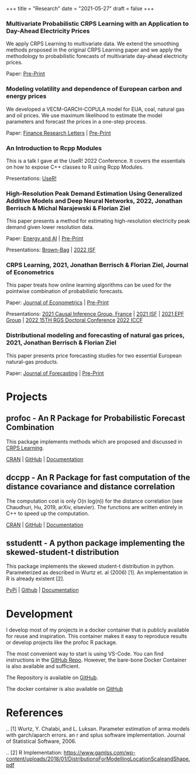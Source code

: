 +++
title = "Research"
date = "2021-05-27"
draft = false
+++

### Multivariate Probabilistic CRPS Learning with an Application to Day-Ahead Electricity Prices

We apply CRPS Learning to multivariate data. We extend the smoothing methods proposed in the original CRPS Learning paper and we apply the methodology to probabilistic forecasts of multivariate day-ahead electricity prices.

Paper: [Pre-Print](https://doi.org/10.48550/arXiv.2303.10019)


### Modeling volatility and dependence of European carbon and energy prices

We developed a VECM-GARCH-COPULA model for EUA, coal, natural gas and oil prices. We use maximum likelihood to estimate the model parameters and forecast the prices in a one-step process.

Paper: [Finance Research Letters](https://doi.org/10.1016/j.frl.2022.103503) | [Pre-Print](https://doi.org/10.48550/arXiv.2208.14311)

### An Introduction to Rcpp Modules

This is a talk I gave at the UseR! 2022 Conference. It covers the essentials on how to expose C++ classes to R using Rcpp Modules.

Presentations: [UseR!](../slides/22_06_useR)

### High-Resolution Peak Demand Estimation Using Generalized Additive Models and Deep Neural Networks, 2022, Jonathan Berrisch & Michal Narajewski & Florian Ziel

This paper presents a method for estimating high-resolution electricity peak demand given lower resolution data.

Paper: [Energy and AI](https://doi.org/10.1016/j.egyai.2023.100236) | [Pre-Print](https://arxiv.org/abs/2203.03342)

Presentations: [Brown-Bag](../slides/22_05_brown_bag) | [2022 ISF](../slides/22_07_isf) 

### CRPS Learning, 2021, Jonathan Berrisch & Florian Ziel, Journal of Econometrics

This paper treats how online learning algorithms can be used for the pointwise combination of probabilistic forecasts.

Paper: [Journal of Econometrics](https://doi.org/10.1016/j.jeconom.2021.11.008) | [Pre-Print](https://arxiv.org/abs/2102.00968)

Presentations: [2021 Causal Inference Group, France](../slides/21_05_france) | [2021 ISF](../slides/21_06_isf) | [2021 EPF Group](../slides/21_11_epf) | [2022 15TH RGS Doctoral Conference](../slides/22_02_rgs) [2022 ICCF](../slides/22_06_iccf)

### Distributional modeling and forecasting of natural gas prices, 2021, Jonathan Berrisch & Florian Ziel

This paper presents price forecasting studies for two essential European natural-gas products.

Paper: [Journal of Forecasting](https://doi.org/10.1002/for.2853) | [Pre-Print](https://arxiv.org/abs/2010.06227) 

# Projects

## profoc - An R Package for Probabilistic Forecast Combination

This package implements methods which are proposed and discussed in [CRPS Learning](https://arxiv.org/abs/2102.00968).

[CRAN](https://cran.rstudio.com/web/packages/profoc/index.html) | [GitHub](https://github.com/BerriJ/profoc) | [Documentation](https://profoc.berrisch.biz/)

## dccpp - An R Package for fast computation of the distance covariance and distance correlation

The computation cost is only O(n log(n)) for the distance correlation (see Chaudhuri, Hu, 2019, arXiv, elsevier). The functions are written entirely in C++ to speed up the computation.

[CRAN](https://cran.r-project.org/web/packages/dccpp/index.html) | [GitHub](https://github.com/BerriJ/dccpp) | [Documentation](https://dccpp.berrisch.biz/)

## sstudentt - A python package implementing the skewed-student-t distribution

This package implements the skewed student-t distribution in python. Parameterized as described in Wurtz et. al (2006) [1]. An implementation in R is already existent [2].

[PyPi](https://pypi.org/project/sstudentt/) | [Github](https://github.com/BerriJ/sstudentt/edit/master/README.rst) | [Documentation](https://sstudentt.readthedocs.io/en/latest/)

# Development

I develop most of my projects in a docker container that is publicly available for reuse and inspiration. This container makes it easy to reproduce results or develop projects like the profoc R package.

The most convenient way to start is using VS-Code. You can find instructions in the [GitHub Repo](https://github.com/BerriJ/devenv/tree/dev). However, the bare-bone Docker Container is also available and sufficient.

The Repository is available on [GitHub](https://github.com/BerriJ/devenv/tree/dev).

The docker container is also available on [GitHub](https://github.com/users/BerriJ/packages/container/devenv/versions)


# References

.. [1] Wurtz, Y. Chalabi, and L. Luksan. Parameter estimation of arma models with garch/aparch errors. an r and splus software implementation. Journal of Statistical Software, 2006.

.. [2] R Implementation: https://www.gamlss.com/wp-content/uploads/2018/01/DistributionsForModellingLocationScaleandShape.pdf